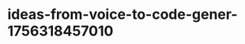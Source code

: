# ideas-from-voice-to-code-gener-1756318457010
```json [ { "title": "Voice-Driven API Builder", "description": "أداة تسمح للمستخدمين بإنشاء واجهات برمجة التطبيقات (APIs) باستخدام الأوامر الصوتية، مما يسهل على المطورين إنشاء خدماتهم بسرعة.", "mvp_plan": "استخدام مكتبة تحويل الصوت إلى نص لإنشاء واجهة بسيطة. تطوير نموذج أولي يمكنه التعرف على الأوامر الأساسية لإنشاء نقاط النهاية، ثم اختبارها مع ...
